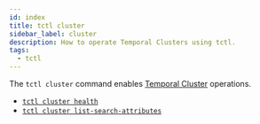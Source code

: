 ```yaml
---
id: index
title: tctl cluster
sidebar_label: cluster
description: How to operate Temporal Clusters using tctl.
tags:
  - tctl
---
```


The `tctl cluster` command enables [Temporal Cluster](/concepts/what-is-a-temporal-cluster) operations.

- [`tctl cluster health`](/tctl/cluster#health)
- [`tctl cluster list-search-attributes`](/tctl/cluster#get-search-attributes)
